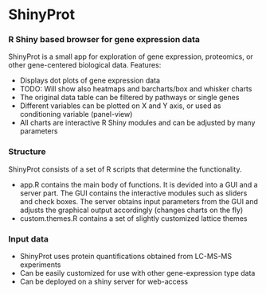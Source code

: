 # ShinyProt
### R Shiny based browser for gene expression data

ShinyProt is a small app for exploration of gene expression, proteomics, or other gene-centered biological data.
Features:

- Displays dot plots of gene expression data
- TODO: Will show also heatmaps and barcharts/box and whisker charts
- The original data table can be filtered by pathways or single genes
- Different variables can be plotted on X and Y axis, or used as conditioning variable (panel-view)
- All charts are interactive R Shiny modules and can be adjusted by many parameters

### Structure

ShinyProt consists of a set of R scripts that determine the functionality.

- app.R contains the main body of functions. It is devided into a GUI and a server part. The GUI contains the interactive modules such as sliders and check boxes. The server obtains input parameters from the GUI and adjusts the graphical output accordingly (changes charts on the fly)
- custom.themes.R contains a set of slightly customized lattice themes

### Input data

- ShinyProt uses protein quantifications obtained from LC-MS-MS experiments
- Can be easily customized for use with other gene-expression type data
- Can be deployed on a shiny server for web-access
